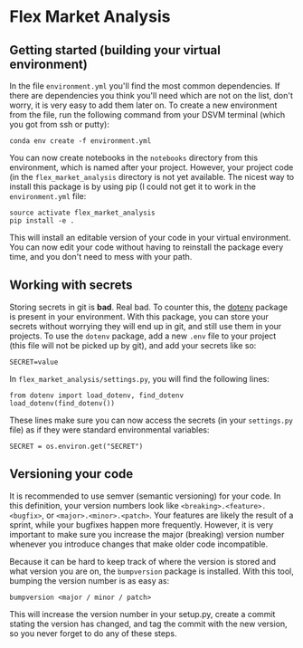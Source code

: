 # Flex Market Analysis

## Getting started (building your virtual environment)
In the file `environment.yml` you'll find the most common dependencies.
If there are dependencies you think you'll need which are not on the list, don't worry, it is very easy to add them later on.
To create a new environment from the file, run the following command from your DSVM terminal (which you got from ssh or putty):

    conda env create -f environment.yml

You can now create notebooks in the `notebooks` directory from this environment, which is named after your project.
However, your project code (in the `flex_market_analysis` directory is not yet available. The nicest way to install this package is by using pip (I could not get it to work in the `environment.yml` file:

    source activate flex_market_analysis
    pip install -e .

This will install an editable version of your code in your virtual environment. You can now edit your code without having to reinstall the package every time, and you don't need to mess with your path.

## Working with secrets
Storing secrets in git is **bad**. Real bad. To counter this, the [dotenv](https://github.com/theskumar/python-dotenv) package is present in your environment.
With this package, you can store your secrets without worrying they will end up in git, and still use them in your projects.
To use the `dotenv` package, add a new `.env` file to your project (this file will not be picked up by git), and add your secrets like so:

    SECRET=value

In `flex_market_analysis/settings.py`, you will find the following lines:

    from dotenv import load_dotenv, find_dotenv
    load_dotenv(find_dotenv())
    
These lines make sure you can now access the secrets (in your `settings.py` file) as if they were standard environmental variables:

    SECRET = os.environ.get("SECRET")

## Versioning your code
It is recommended to use semver (semantic versioning) for your code. In this definition, your version numbers look like `<breaking>.<feature>.<bugfix>`, or `<major>.<minor>.<patch>`. Your features are likely the result of a sprint, while your bugfixes happen more frequently. However, it is very important to make sure you increase the major (breaking) version number whenever you introduce changes that make older code incompatible. 

Because it can be hard to keep track of where the version is stored and what version you are on, the `bumpversion` package is installed. With this tool, bumping the version number is as easy as:

    bumpversion <major / minor / patch>
    
This will increase the version number in your setup.py, create a commit stating the version has changed, and tag the commit with the new version, so you never forget to do any of these steps.
